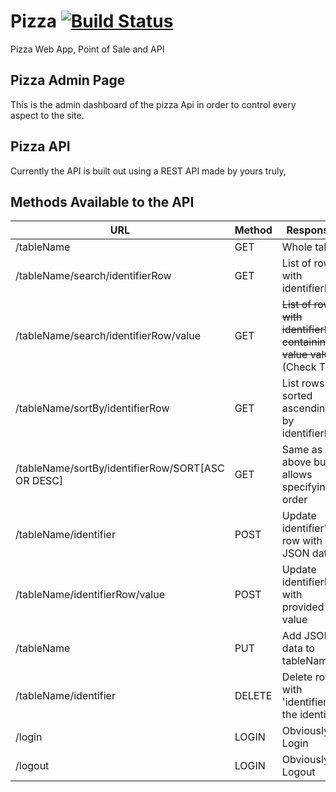 # Pizza [![Build Status](https://magnum.travis-ci.com/nperez0111/Pizza.svg?token=FShSV6j2VC5qSNKU1zXv)](https://magnum.travis-ci.com/nperez0111/Pizza)

Pizza Web App, Point of Sale and API
## Pizza Admin Page

This is the admin dashboard of the pizza Api in order to control every aspect to the site.

## Pizza API

Currently the API is built out using a REST API made by yours truly,

## Methods Available to the API
 
 URL | Method | Responses
 ----| ------ | ---------
/tableName | GET | Whole table
/tableName/search/identifierRow | GET | List of rows with identifierRow
/tableName/search/identifierRow/value | GET | ~~List of rows with identifierRow containing value value~~ (Check This)
/tableName/sortBy/identifierRow | GET | List rows sorted ascending by identifierRow
/tableName/sortBy/identifierRow/SORT[ASC OR DESC] | GET | Same as above but, allows specifying order
/tableName/identifier | POST | Update identifier's row with JSON data
/tableName/identifierRow/value | POST | Update identifierRow with provided value
/tableName | PUT | Add JSON data to tableName
/tableName/identifier | DELETE | Delete row with 'identifier' as the identifier
/login | LOGIN | Obviously Login
/logout | LOGIN | Obviously to Logout
